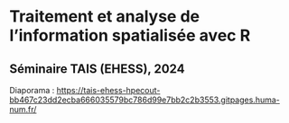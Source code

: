 # Traitement et analyse de l’information spatialisée avec R

## Séminaire TAIS (EHESS), 2024

Diaporama : https://tais-ehess-hpecout-bb467c23dd2ecba666035579bc786d99e7bb2c2b3553.gitpages.huma-num.fr/
